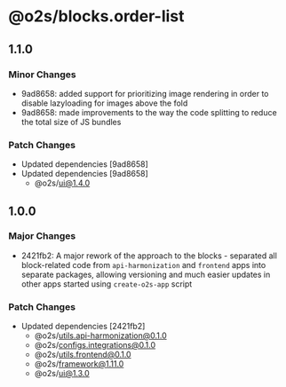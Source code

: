 # @o2s/blocks.order-list

## 1.1.0

### Minor Changes

- 9ad8658: added support for prioritizing image rendering in order to disable lazyloading for images above the fold
- 9ad8658: made improvements to the way the code splitting to reduce the total size of JS bundles

### Patch Changes

- Updated dependencies [9ad8658]
- Updated dependencies [9ad8658]
  - @o2s/ui@1.4.0

## 1.0.0

### Major Changes

- 2421fb2: A major rework of the approach to the blocks - separated all block-related code from `api-harmonization` and `frontend` apps into separate packages, allowing versioning and much easier updates in other apps started using `create-o2s-app` script

### Patch Changes

- Updated dependencies [2421fb2]
  - @o2s/utils.api-harmonization@0.1.0
  - @o2s/configs.integrations@0.1.0
  - @o2s/utils.frontend@0.1.0
  - @o2s/framework@1.11.0
  - @o2s/ui@1.3.0
